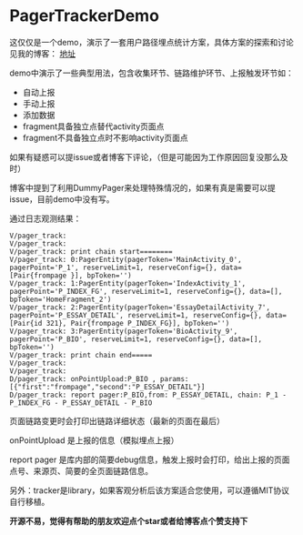 # PagerTrackerDemo

这仅仅是一个demo，演示了一套用户路径埋点统计方案，具体方案的探索和讨论见我的博客：
[地址](https://blog.csdn.net/a774057695/article/details/106843586)

demo中演示了一些典型用法，包含收集环节、链路维护环节、上报触发环节如：

* 自动上报
* 手动上报
* 添加数据
* fragment具备独立点替代activity页面点
* fragment不具备独立点时不影响activity页面点

如果有疑惑可以提issue或者博客下评论，（但是可能因为工作原因回复没那么及时）

博客中提到了利用DummyPager来处理特殊情况的，如果有真是需要可以提issue，目前demo中没有写。

通过日志观测结果：

```
V/pager_track:  
V/pager_track:  
V/pager_track: print chain start========
V/pager_track: 0:PagerEntity(pagerToken='MainActivity_0', pagerPoint='P_1', reserveLimit=1, reserveConfig={}, data=[Pair{frompage }], bpToken='')
V/pager_track: 1:PagerEntity(pagerToken='IndexActivity_1', pagerPoint='P_INDEX_FG', reserveLimit=1, reserveConfig={}, data=[], bpToken='HomeFragment_2')
V/pager_track: 2:PagerEntity(pagerToken='EssayDetailActivity_7', pagerPoint='P_ESSAY_DETAIL', reserveLimit=1, reserveConfig={}, data=[Pair{id 321}, Pair{frompage P_INDEX_FG}], bpToken='')
V/pager_track: 3:PagerEntity(pagerToken='BioActivity_9', pagerPoint='P_BIO', reserveLimit=1, reserveConfig={}, data=[], bpToken='')
V/pager_track: print chain end=====
V/pager_track:  
V/pager_track:  
D/pager_track: onPointUpload:P_BIO , params: [{"first":"frompage","second":"P_ESSAY_DETAIL"}]
D/pager_track: report pager:P_BIO,from: P_ESSAY_DETAIL, chain: P_1 - P_INDEX_FG - P_ESSAY_DETAIL - P_BIO
```

页面链路变更时会打印出链路详细状态（最新的页面在最后）

onPointUpload 是上报的信息（模拟埋点上报）

report pager 是库内部的简要debug信息，触发上报时会打印，给出上报的页面点号、来源页、简要的全页面链路信息。

另外：tracker是library，如果客观分析后该方案适合您使用，可以遵循MIT协议自行移植。

**开源不易，觉得有帮助的朋友欢迎点个star或者给博客点个赞支持下**